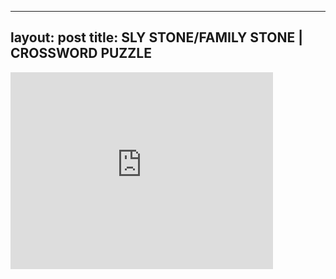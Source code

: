 

---
layout: post
title: SLY STONE/FAMILY STONE | CROSSWORD PUZZLE
---


<iframe width="420" height="315" src="http://www.youtube.com/embed/d9NyLl6VAJQ" frameborder="0" allowfullscreen></iframe>

